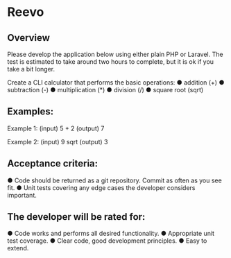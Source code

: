 # Reevo

## Overview

Please develop the application below using either plain PHP or Laravel.
The test is estimated to take around two hours to complete, but it is ok if you take a bit longer.

Create a CLI calculator that performs the basic operations:
● addition (+)
● subtraction (-)
● multiplication (*)
● division (/)
● square root (sqrt)

## Examples:

Example 1:
(input)
5 + 2
(output)
7

Example 2:
(input)
9 sqrt
(output)
3

## Acceptance criteria:
● Code should be returned as a git repository. Commit as often as you see fit.
● Unit tests covering any edge cases the developer considers important.

## The developer will be rated for:

● Code works and performs all desired functionality.
● Appropriate unit test coverage.
● Clear code, good development principles.
● Easy to extend.
